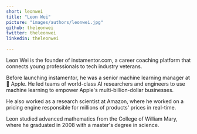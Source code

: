 ```yaml
---
short: leonwei
title: "Leon Wei"
picture: "images/authors/leonwei.jpg"
github: theleonwei
twitter: theleonwei
linkedin: theleonwei

---
```


Leon Wei is the founder of instamentor.com, a career coaching platform that connects young professionals to tech industry veterans.

Before launching instamentor, he was a senior machine learning manager at  Apple. He led teams of world-class AI researchers and engineers to use machine learning to empower Apple's multi-billion-dollar businesses.

He also worked as a research scientist at Amazon, where he worked on a pricing engine responsible for millions of products' prices in real-time.

Leon studied advanced mathematics from the College of William Mary, where he graduated in 2008 with a master's degree in science.